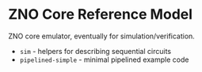 
# ZNO Core Reference Model

ZNO core emulator, eventually for simulation/verification. 

- `sim` - helpers for describing sequential circuits
- `pipelined-simple` - minimal pipelined example code

